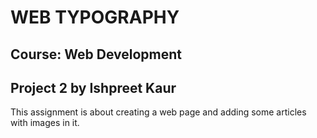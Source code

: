 # WEB TYPOGRAPHY

## Course: Web Development
## Project 2 by Ishpreet Kaur

This assignment is about creating a web page and adding some articles with images in it. 
